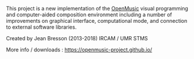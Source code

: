 This project is a new implementation of the [OpenMusic](http://repmus.ircam.fr/openmusic/ "OpenMusic") visual programming and computer-aided composition environment including a number of improvements on graphical interface, computational mode, and connection to external software libraries.

Created by Jean Bresson (2013-2018) IRCAM / UMR STMS

More info / downloads : https://openmusic-project.github.io/
